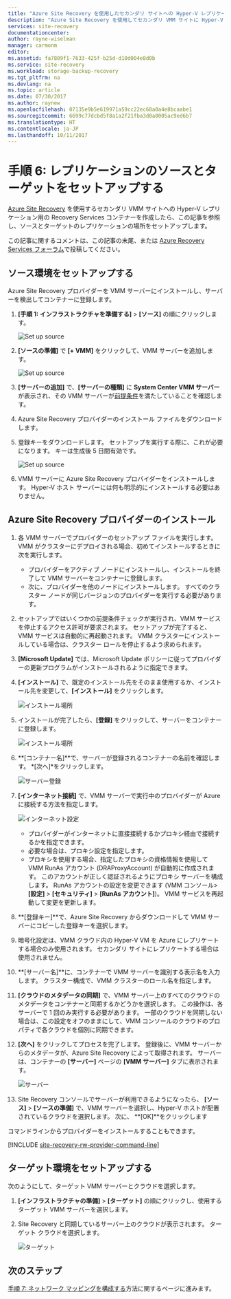 ```yaml
---
title: "Azure Site Recovery を使用したセカンダリ サイトへの Hyper-V レプリケーションのソースとターゲットをセットアップする | Microsoft Docs"
description: "Azure Site Recovery を使用してセカンダリ VMM サイトに Hyper-V VM をレプリケートするときにソースとターゲットをセットアップする方法について説明します。"
services: site-recovery
documentationcenter: 
author: rayne-wiselman
manager: carmonm
editor: 
ms.assetid: fa7809f1-7633-425f-b25d-d10d004e8d0b
ms.service: site-recovery
ms.workload: storage-backup-recovery
ms.tgt_pltfrm: na
ms.devlang: na
ms.topic: article
ms.date: 07/30/2017
ms.author: raynew
ms.openlocfilehash: 07135e9b5e619971a59cc22ec68a0a4e8bcaabe1
ms.sourcegitcommit: 6699c77dcbd5f8a1a2f21fba3d0a0005ac9ed6b7
ms.translationtype: HT
ms.contentlocale: ja-JP
ms.lasthandoff: 10/11/2017
---
```

# <a name="step-6-set-up-the-replication-source-and-target"></a>手順 6: レプリケーションのソースとターゲットをセットアップする


[Azure Site Recovery](site-recovery-overview.md) を使用するセカンダリ VMM サイトへの Hyper-V レプリケーション用の Recovery Services コンテナーを作成したら、この記事を参照し、ソースとターゲットのレプリケーションの場所をセットアップします。 

この記事に関するコメントは、この記事の末尾、または [Azure Recovery Services フォーラム](https://social.msdn.microsoft.com/forums/azure/home?forum=hypervrecovmgr)で投稿してください。




## <a name="set-up-the-source-environment"></a>ソース環境をセットアップする

Azure Site Recovery プロバイダーを VMM サーバーにインストールし、サーバーを検出してコンテナーに登録します。

1. **[手順 1: インフラストラクチャを準備する]** > **[ソース]** の順にクリックします。

    ![Set up source](./media/vmm-to-vmm-walkthrough-source-target/goals-source.png)
2. **[ソースの準備]** で **[+ VMM]** をクリックして、VMM サーバーを追加します。

    ![Set up source](./media/vmm-to-vmm-walkthrough-source-target/set-source1.png)
3. **[サーバーの追加]** で、**[サーバーの種類]** に **System Center VMM サーバー**が表示され、その VMM サーバーが[前提条件](#prerequisites)を満たしていることを確認します。
4. Azure Site Recovery プロバイダーのインストール ファイルをダウンロードします。
5. 登録キーをダウンロードします。 セットアップを実行する際に、これが必要になります。 キーは生成後 5 日間有効です。

    ![Set up source](./media/vmm-to-vmm-walkthrough-source-target/set-source3.png)
6. VMM サーバーに Azure Site Recovery プロバイダーをインストールします。 Hyper-V ホスト サーバーには何も明示的にインストールする必要はありません。


## <a name="install-the-azure-site-recovery-provider"></a>Azure Site Recovery プロバイダーのインストール

1. 各 VMM サーバーでプロバイダーのセットアップ ファイルを実行します。 VMM がクラスターにデプロイされる場合、初めてインストールするときに次を実行します。
    -  プロバイダーをアクティブ ノードにインストールし、インストールを終了して VMM サーバーをコンテナーに登録します。
    - 次に、プロバイダーを他のノードにインストールします。 すべてのクラスター ノードが同じバージョンのプロバイダーを実行する必要があります。
2. セットアップではいくつかの前提条件チェックが実行され、VMM サービスを停止するアクセス許可が要求されます。 セットアップが完了すると、VMM サービスは自動的に再起動されます。 VMM クラスターにインストールしている場合は、クラスター ロールを停止するよう求められます。
3. **[Microsoft Update]** では、Microsoft Update ポリシーに従ってプロバイダーの更新プログラムがインストールされるように指定できます。
4. **[インストール]** で、既定のインストール先をそのまま使用するか、インストール先を変更して、**[インストール]** をクリックします。

    ![インストール場所](./media/vmm-to-vmm-walkthrough-source-target/provider-location.png)
5. インストールが完了したら、**[登録]** をクリックして、サーバーをコンテナーに登録します。

    ![インストール場所](./media/vmm-to-vmm-walkthrough-source-target/provider-register.png)
6. **[コンテナー名]**で、サーバーが登録されるコンテナーの名前を確認します。 *[次へ]*をクリックします。

    ![サーバー登録](./media/vmm-to-vmm-walkthrough-source-target/vaultcred.png)
7. **[インターネット接続]** で、VMM サーバーで実行中のプロバイダーが Azure に接続する方法を指定します。

    ![インターネット設定](./media/vmm-to-vmm-walkthrough-source-target/proxydetails.png)

   - プロバイダーがインターネットに直接接続するかプロキシ経由で接続するかを指定できます。
   - 必要な場合は、プロキシ設定を指定します。
   - プロキシを使用する場合、指定したプロキシの資格情報を使用して VMM RunAs アカウント (DRAProxyAccount) が自動的に作成されます。 このアカウントが正しく認証されるようにプロキシ サーバーを構成します。 RunAs アカウントの設定を変更できます (VMM コンソール> **[設定]** > **[セキュリティ]** > **[RunAs アカウント]**)。 VMM サービスを再起動して変更を更新します。
8. **[登録キー]**で、Azure Site Recovery からダウンロードして VMM サーバーにコピーした登録キーを選択します。
9. 暗号化設定は、VMM クラウド内の Hyper-V VM を Azure にレプリケートする場合のみ使用されます。 セカンダリ サイトにレプリケートする場合は使用されません。
10. **[サーバー名]**に、コンテナーで VMM サーバーを識別する表示名を入力します。 クラスター構成で、VMM クラスターのロール名を指定します。
11. **[クラウドのメタデータの同期]** で、VMM サーバー上のすべてのクラウドのメタデータをコンテナーと同期するかどうかを選択します。 この操作は、各サーバーで 1 回のみ実行する必要があります。 一部のクラウドを同期しない場合は、この設定をオフのままにして、VMM コンソールのクラウドのプロパティで各クラウドを個別に同期できます。
12. **[次へ]** をクリックしてプロセスを完了します。 登録後に、VMM サーバーからのメタデータが、Azure Site Recovery によって取得されます。 サーバーは、コンテナーの **[サーバー]** ページの **[VMM サーバー]** タブに表示されます。

    ![サーバー](./media/vmm-to-vmm-walkthrough-source-target/provider13.png)
13. Site Recovery コンソールでサーバーが利用できるようになったら、 **[ソース]** > **[ソースの準備]** で、VMM サーバーを選択し、Hyper-V ホストが配置されているクラウドを選択します。 次に、 **[OK]**をクリックします

コマンドラインからプロバイダーをインストールすることもできます。

[!INCLUDE [site-recovery-rw-provider-command-line](../../includes/site-recovery-rw-provider-command-line.md)]


## <a name="set-up-the-target-environment"></a>ターゲット環境をセットアップする

次のようにして、ターゲット VMM サーバーとクラウドを選択します。

1. **[インフラストラクチャの準備]**  > **[ターゲット]** の順にクリックし、使用するターゲット VMM サーバーを選択します。
2. Site Recovery と同期しているサーバー上のクラウドが表示されます。 ターゲット クラウドを選択します。

   ![ターゲット](./media/vmm-to-vmm-walkthrough-source-target/target-vmm.png)



## <a name="next-steps"></a>次のステップ

[手順 7: ネットワーク マッピングを構成する](vmm-to-vmm-walkthrough-network-mapping.md)方法に関するページに進みます。
